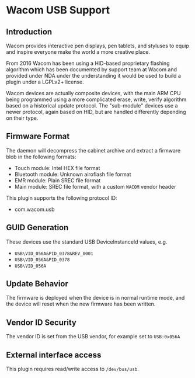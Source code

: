 Wacom USB Support
=================

Introduction
------------

Wacom provides interactive pen displays, pen tablets, and styluses to equip and
inspire everyone make the world a more creative place.

From 2016 Wacom has been using a HID-based proprietary flashing algorithm which
has been documented by support team at Wacom and provided under NDA under the
understanding it would be used to build a plugin under a LGPLv2+ license.

Wacom devices are actually composite devices, with the main ARM CPU being
programmed using a more complicated erase, write, verify algorithm based
on a historical update protocol. The "sub-module" devices use a newer protocol,
again based on HID, but are handled differently depending on their type.

Firmware Format
---------------

The daemon will decompress the cabinet archive and extract a firmware blob in
the following formats:

 * Touch module: Intel HEX file format
 * Bluetooth module: Unknown airoflash file format
 * EMR module: Plain SREC file format
 * Main module: SREC file format, with a custom `WACOM` vendor header

This plugin supports the following protocol ID:

 * com.wacom.usb

GUID Generation
---------------

These devices use the standard USB DeviceInstanceId values, e.g.

 * `USB\VID_056A&PID_0378&REV_0001`
 * `USB\VID_056A&PID_0378`
 * `USB\VID_056A`

Update Behavior
---------------

The firmware is deployed when the device is in normal runtime mode, and the
device will reset when the new firmware has been written.

Vendor ID Security
------------------

The vendor ID is set from the USB vendor, for example set to `USB:0x056A`

External interface access
-------------------------
This plugin requires read/write access to `/dev/bus/usb`.

